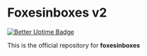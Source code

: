 # Foxesinboxes v2

[![Better Uptime Badge](https://betteruptime.com/status-badges/v1/monitor/7tfa.svg)](https://betteruptime.com/?utm_source=status_badge)

This is the official repository for **foxesinboxes**
